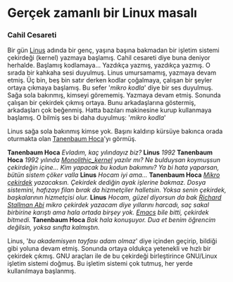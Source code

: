 Gerçek zamanlı bir Linux masalı
===============================

### Cahil Cesareti
Bir gün [Linus](https://en.wikipedia.org/wiki/Linus_Torvalds) adında bir genç,
yaşına başına bakmadan bir işletim sistemi çekirdeği (kernel) yazmaya başlamış.
Cahil cesareti diye buna deniyor herhalde. Başlamış kodlamaya... Yazdıkça
yazmış, yazdıkça yazmış. O sırada bir kahkaha sesi duyulmuş. Linus umursamamış,
yazmaya devam etmiş. Üç bin, beş bin satır derken kodlar çoğalmaya, çalışan bir
şeyler ortaya çıkmaya başlamış. Bu sefer '*mikro kodla*' diye bir ses duyulmuş.
Sağa sola bakınmış, kimseyi görememiş. Yazmaya devam etmiş. Sonunda çalışan bir
çekirdek çıkmış ortaya. Bunu arkadaşlarına göstermiş, arkadaşları çok beğenmiş.
Hatta bazıları makinesine kurup kullanmaya başlamış. O bilmiş ses bi daha
duyulmuş: '*mikro kodla*'

Linus sağa sola bakınmış kimse yok. Başını kaldırıp kürsüye bakınca orada
oturmakta olan [Tanenbaum
Hoca](https://en.wikipedia.org/wiki/Andrew_S._Tanenbaum)'yı görmüş.

**Tanenbaum Hoca** *Evladım, kaç yılındayız biz?*
**Linus** *1992*
**Tanenbaum Hoca** *1992 yılında
[Monolithic_kernel](https://en.wikipedia.org/wiki/Monolithic_kernel) yazılır
mı? Ne bulduysan koymuşsun çekirdeğin içine... Kim yapacak bu kodun bakımını?
Ya bi hata yaparsan, bütün sistem çöker valla*
**Linus** *Hocam iyi ama...*
**Tanenbaum Hoca** *[Mikro çekirdek](https://en.wikipedia.org/wiki/Microkernel)
yazacaksın. Çekirdek dediğin ayak işlerine bakmaz. Dosya sistemini, hafızayı
filan bırak da hizmetçiler halletsin. Yoksa senin çekirdek, başkalarının
hizmetçisi olur.*
**Linus** *Hocam, güzel diyorsun da bak
[Richard Stallman Abi](https://en.wikipedia.org/wiki/Richard_Stallman) mikro
çekirdek yazacam diye yıllarını harcadı, saç sakal birbirine karıştı ama hala
ortada birşey yok. [Emacs](http://www.gnu.org/software/emacs/) bile bitti,
çekirdek bitmedi.*
**Tanenbaum Hoca** *Bak hala konuşuyor. Dua et benim öğrencim değilsin, yoksa
sınıfta kalmıştın.*

Linus, '*bu akademisyen tayfası adam olmaz*' diye içinden geçirip, bildiği gibi
yoluna devam etmiş. Sonunda ortaya oldukça yetenekli ve hızlı bir çekirdek
çıkmış. GNU araçları ile de bu çekirdeği birleştirince GNU/Linux işletim
sistemi doğmuş. Bu işletim sistemi çok tutmuş, her yerde kullanılmaya
başlanmış.
